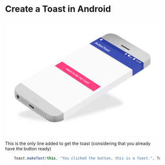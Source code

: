 # Create a Toast in Android

![Press the button and see the toast](./display/button_toast.gif)

This is the only line added to get the toast (considering that you already have the button ready)

```java
    Toast.makeText(this, "You clicked the button, this is a Toast.", Toast.LENGTH_LONG).show();
```

 

